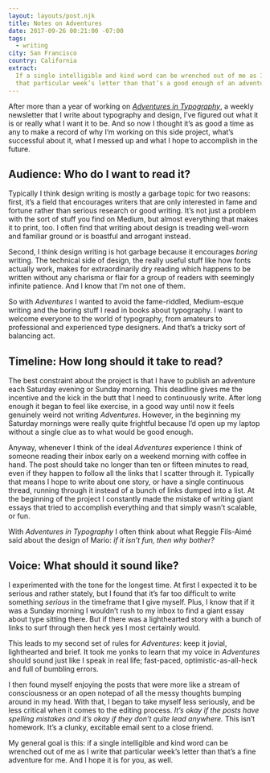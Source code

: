 ```yaml
---
layout: layouts/post.njk
title: Notes on Adventures
date: 2017-09-26 00:21:00 -07:00
tags:
  - writing
city: San Francisco
country: California
extract:
  If a single intelligible and kind word can be wrenched out of me as I write
  that particular week’s letter than that’s a good enough of an adventure for me.
---
```


After more than a year of working on _[Adventures in Typography](http://robinrendle.com/adventures)_, a weekly newsletter that I write about typography and design, I’ve figured out what it is or really what I want it to be. And so now I thought it’s as good a time as any to make a record of why I’m working on this side project, what’s successful about it, what I messed up and what I hope to accomplish in the future.

## Audience: Who do I want to read it?

Typically I think design writing is mostly a garbage topic for two reasons: first, it’s a field that encourages writers that are only interested in fame and fortune rather than serious research or good writing. It’s not just a problem with the sort of stuff you find on Medium, but almost everything that makes it to print, too. I often find that writing about design is treading well-worn and familiar ground or is boastful and arrogant instead.

Second, I think design writing is hot garbage because it encourages _boring_ writing. The technical side of design, the really useful stuff like how fonts actually work, makes for extraordinarily dry reading which happens to be written without any charisma or flair for a group of readers with seemingly infinite patience. And I know that I’m not one of them.

So with _Adventures_ I wanted to avoid the fame-riddled, Medium-esque writing and the boring stuff I read in books about typography. I want to welcome everyone to the world of typography, from amateurs to professional and experienced type designers. And that’s a tricky sort of balancing act.

## Timeline: How long should it take to read?

The best constraint about the project is that I have to publish an adventure each Saturday evening or Sunday morning. This deadline gives me the incentive and the kick in the butt that I need to continuously write. After long enough it began to feel like exercise, in a good way until now it feels genuinely weird not writing _Adventures_. However, in the beginning my Saturday mornings were really quite frightful because I’d open up my laptop without a single clue as to what would be good enough.

Anyway, whenever I think of the ideal _Adventures_ experience I think of someone reading their inbox early on a weekend morning with coffee in hand. The post should take no longer than ten or fifteen minutes to read, even if they happen to follow all the links that I scatter through it. Typically that means I hope to write about one story, or have a single continuous thread, running through it instead of a bunch of links dumped into a list. At the beginning of the project I constantly made the mistake of writing giant essays that tried to accomplish everything and that simply wasn’t scalable, or fun.

With _Adventures in Typography_ I often think about what Reggie Fils-Aimé said about the design of Mario: _if it isn’t fun, then why bother?_

## Voice: What should it sound like?

I experimented with the tone for the longest time. At first I expected it to be serious and rather stately, but I found that it’s far too difficult to write something _serious_ in the timeframe that I give myself. Plus, I know that if it was a Sunday morning I wouldn’t rush to my inbox to find a giant essay about type sitting there. But if there was a lighthearted story with a bunch of links to surf through then heck yes I most certainly would.

This leads to my second set of rules for _Adventures_: keep it jovial, lighthearted and brief. It took me yonks to learn that my voice in _Adventures_ should sound just like I speak in real life; fast-paced, optimistic-as-all-heck and full of bumbling errors.

I then found myself enjoying the posts that were more like a stream of consciousness or an open notepad of all the messy thoughts bumping around in my head. With that, I began to take myself less seriously, and be less critical when it comes to the editing process. _It’s okay if the posts have spelling mistakes and it’s okay if they don’t quite lead anywhere._ This isn’t homework. It’s a clunky, excitable email sent to a close friend.

My general goal is this: if a single intelligible and kind word can be wrenched out of me as I write that particular week’s letter than that’s a fine adventure for me. And I hope it is for you, as well.
